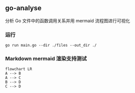 ## go-analyse 

分析 Go 文件中的函数调用关系并用 mermaid 流程图进行可视化


### 运行

```shell
go run main.go --dir ./files --out_dir ./
```

### Markdown mermaid 渲染支持测试

```mermaid
flowchart LR
A --> B
A --> C
B --> D
C --> D
```
